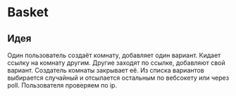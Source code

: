 # Basket

## Идея
Один пользователь создаёт комнату, добавляет один вариант. Кидает ссылку на комнату другим. Другие заходят по ссылке, добавляют свой вариант. Создатель комнаты закрывает её. Из списка вариантов выбирается случайный и отсылается остальным по вебсокету или через poll. Пользователя проверяем по ip.